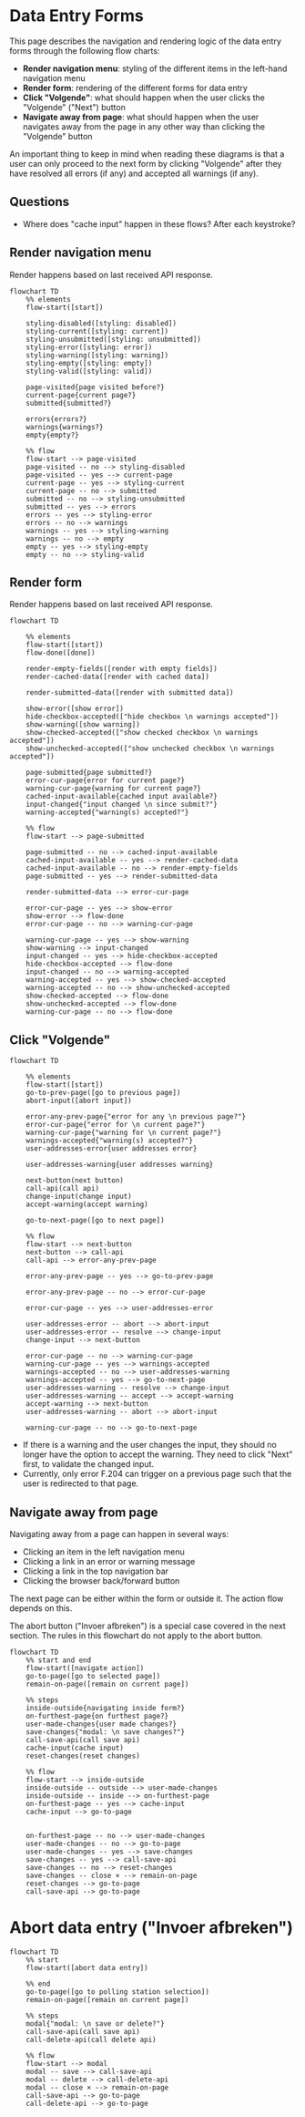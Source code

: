 # Data Entry Forms

This page describes the navigation and rendering logic of the data entry forms through the following flow charts:

- __Render navigation menu__: styling of the different items in the left-hand navigation menu
- __Render form__: rendering of the different forms for data entry
- __Click "Volgende"__: what should happen when the user clicks the "Volgende" ("Next") button
- __Navigate away from page__: what should happen when the user navigates away from the page in any other way than clicking the "Volgende" button

An important thing to keep in mind when reading these diagrams is that a user can only proceed to the next form by clicking "Volgende" after they have resolved all errors (if any) and accepted all warnings (if any).


## Questions
- Where does "cache input" happen in these flows? After each keystroke?


## Render navigation menu

Render happens based on last received API response.

```mermaid
flowchart TD
    %% elements
    flow-start([start])

    styling-disabled([styling: disabled])
    styling-current([styling: current])
    styling-unsubmitted([styling: unsubmitted])
    styling-error([styling: error])
    styling-warning([styling: warning])
    styling-empty([styling: empty])
    styling-valid([styling: valid])

    page-visited{page visited before?}
    current-page{current page?}
    submitted{submitted?}

    errors{errors?}
    warnings{warnings?}
    empty{empty?}

    %% flow
    flow-start --> page-visited
    page-visited -- no --> styling-disabled
    page-visited -- yes --> current-page
    current-page -- yes --> styling-current
    current-page -- no --> submitted
    submitted -- no --> styling-unsubmitted
    submitted -- yes --> errors
    errors -- yes --> styling-error
    errors -- no --> warnings
    warnings -- yes --> styling-warning
    warnings -- no --> empty
    empty -- yes --> styling-empty
    empty -- no --> styling-valid
```

## Render form

Render happens based on last received API response.

```mermaid
flowchart TD

    %% elements
    flow-start([start])
    flow-done([done])

    render-empty-fields([render with empty fields])
    render-cached-data([render with cached data])

    render-submitted-data([render with submitted data])

    show-error([show error])
    hide-checkbox-accepted(["hide checkbox \n warnings accepted"])
    show-warning([show warning])
    show-checked-accepted(["show checked checkbox \n warnings accepted"])
    show-unchecked-accepted(["show unchecked checkbox \n warnings accepted"])

    page-submitted{page submitted?}
    error-cur-page{error for current page?}
    warning-cur-page{warning for current page?}
    cached-input-available{cached input available?}
    input-changed{"input changed \n since submit?"}
    warning-accepted{"warning(s) accepted?"}

    %% flow
    flow-start --> page-submitted

    page-submitted -- no --> cached-input-available
    cached-input-available -- yes --> render-cached-data
    cached-input-available -- no --> render-empty-fields
    page-submitted -- yes --> render-submitted-data
    
    render-submitted-data --> error-cur-page

    error-cur-page -- yes --> show-error
    show-error --> flow-done
    error-cur-page -- no --> warning-cur-page

    warning-cur-page -- yes --> show-warning
    show-warning --> input-changed
    input-changed -- yes --> hide-checkbox-accepted
    hide-checkbox-accepted --> flow-done
    input-changed -- no --> warning-accepted
    warning-accepted -- yes --> show-checked-accepted
    warning-accepted -- no --> show-unchecked-accepted
    show-checked-accepted --> flow-done
    show-unchecked-accepted --> flow-done
    warning-cur-page -- no --> flow-done
```

## Click "Volgende"

```mermaid
flowchart TD

    %% elements
    flow-start([start])
    go-to-prev-page([go to previous page])
    abort-input([abort input])

    error-any-prev-page{"error for any \n previous page?"}
    error-cur-page{"error for \n current page?"}
    warning-cur-page{"warning for \n current page?"}
    warnings-accepted{"warning(s) accepted?"}
    user-addresses-error{user addresses error}

    user-addresses-warning{user addresses warning}

    next-button(next button)
    call-api(call api)
    change-input(change input)
    accept-warning(accept warning)

    go-to-next-page([go to next page])

    %% flow
    flow-start --> next-button
    next-button --> call-api
    call-api --> error-any-prev-page

    error-any-prev-page -- yes --> go-to-prev-page

    error-any-prev-page -- no --> error-cur-page

    error-cur-page -- yes --> user-addresses-error
    
    user-addresses-error -- abort --> abort-input
    user-addresses-error -- resolve --> change-input
    change-input --> next-button

    error-cur-page -- no --> warning-cur-page
    warning-cur-page -- yes --> warnings-accepted
    warnings-accepted -- no --> user-addresses-warning
    warnings-accepted -- yes --> go-to-next-page
    user-addresses-warning -- resolve --> change-input
    user-addresses-warning -- accept --> accept-warning
    accept-warning --> next-button
    user-addresses-warning -- abort --> abort-input

    warning-cur-page -- no --> go-to-next-page
```

- If there is a warning and the user changes the input, they should no longer have the option to accept the warning. They need to click "Next" first, to validate the changed input.
- Currently, only error F.204 can trigger on a previous page such that the user is redirected to that page.

## Navigate away from page

Navigating away from a page can happen in several ways:
- Clicking an item in the left navigation menu
- Clicking a link in an error or warning message
- Clicking a link in the top navigation bar
- Clicking the browser back/forward button


The next page can be either within the form or outside it. The action flow depends on this.

The abort button ("Invoer afbreken") is a special case covered in the next section. The rules in this flowchart do not apply to the abort button.

```mermaid
flowchart TD
    %% start and end
    flow-start([navigate action])
    go-to-page([go to selected page])
    remain-on-page([remain on current page])

    %% steps
    inside-outside{navigating inside form?}
    on-furthest-page{on furthest page?}
    user-made-changes{user made changes?}
    save-changes{"modal: \n save changes?"}
    call-save-api(call save api)
    cache-input(cache input)
    reset-changes(reset changes)

    %% flow
    flow-start --> inside-outside
    inside-outside -- outside --> user-made-changes
    inside-outside -- inside --> on-furthest-page
    on-furthest-page -- yes --> cache-input
    cache-input --> go-to-page
    

    on-furthest-page -- no --> user-made-changes
    user-made-changes -- no --> go-to-page
    user-made-changes -- yes --> save-changes
    save-changes -- yes --> call-save-api
    save-changes -- no --> reset-changes
    save-changes -- close × --> remain-on-page
    reset-changes --> go-to-page
    call-save-api --> go-to-page
```

# Abort data entry ("Invoer afbreken")

```mermaid
flowchart TD
    %% start
    flow-start([abort data entry])
    
    %% end
    go-to-page([go to polling station selection])
    remain-on-page([remain on current page])

    %% steps
    modal{"modal: \n save or delete?"}
    call-save-api(call save api)
    call-delete-api(call delete api)

    %% flow
    flow-start --> modal
    modal -- save --> call-save-api
    modal -- delete --> call-delete-api
    modal -- close × --> remain-on-page
    call-save-api --> go-to-page
    call-delete-api --> go-to-page
```
